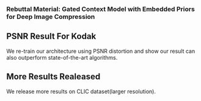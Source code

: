 ### Rebuttal Material: Gated Context Model with Embedded Priors for Deep Image Compression

## PSNR Result For Kodak
We re-train our architecture using PSNR distortion and show our result can also outperform state-of-the-art algorithms.

## More Results Realeased 
We release more results on CLIC dataset(larger resolution).
